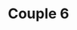---
weight: 1
images:
- /images/photos/20230620 - Sortie Nocturne - Stéphane G. - 0059.jpg
- /images/photos/20230620 - Sortie Nocturne - Stéphane G. - 0060.jpg
- /images/photos/20230620 - Sortie Nocturne - Stéphane G. - 0061.jpg
- /images/photos/20230620 - Sortie Nocturne - Stéphane G. - 0062.jpg
title: Couple 6
tags:
- portrait
- archive
---